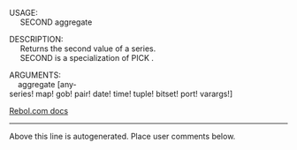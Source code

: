 USAGE:  
&nbsp;&nbsp;&nbsp;&nbsp;&nbsp;SECOND&nbsp;aggregate&nbsp;  
  
DESCRIPTION:  
&nbsp;&nbsp;&nbsp;&nbsp;&nbsp;Returns&nbsp;the&nbsp;second&nbsp;value&nbsp;of&nbsp;a&nbsp;series.  
&nbsp;&nbsp;&nbsp;&nbsp;&nbsp;SECOND&nbsp;is&nbsp;a&nbsp;specialization&nbsp;of&nbsp;PICK&nbsp;.  
  
ARGUMENTS:  
&nbsp;&nbsp;&nbsp;&nbsp;aggregate&nbsp;[any-series!&nbsp;map!&nbsp;gob!&nbsp;pair!&nbsp;date!&nbsp;time!&nbsp;tuple!&nbsp;bitset!&nbsp;port!&nbsp;varargs!]  

[Rebol.com docs](http://www.rebol.com/r3/docs/functions/second.html)
___
Above this line is autogenerated. Place user comments below.